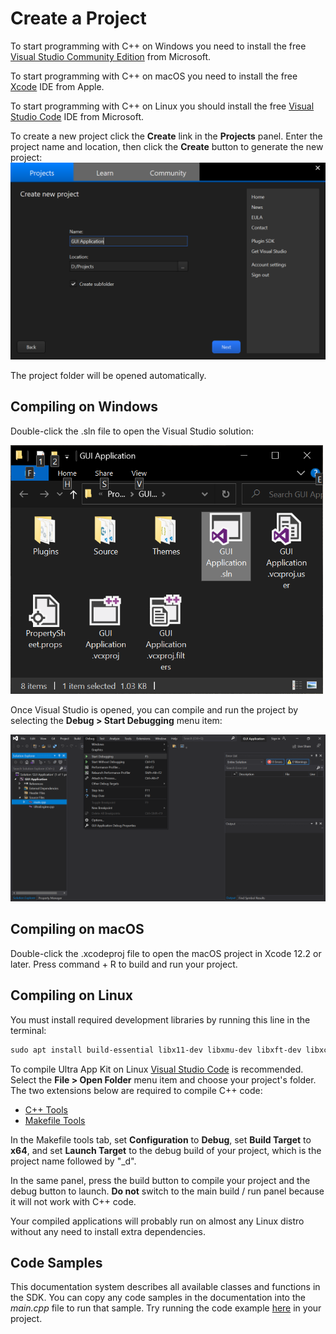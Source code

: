 # Create a Project

To start programming with C++ on Windows you need to install the free [Visual Studio Community Edition](https://visualstudio.microsoft.com/vs/) from Microsoft.

To start programming with C++ on macOS you need to install the free [Xcode](https://apps.apple.com/us/app/xcode/id497799835) IDE from Apple.

To start programming with C++ on Linux you should install the free [Visual Studio Code](https://code.visualstudio.com/) IDE from Microsoft.

To create a new project click the **Create** link in the **Projects** panel. Enter the project name and location, then click the **Create** button to generate the new project:
<img src='https://github.com/Leadwerks/Documentation/raw/master/Images/UltraAppKit_create_project.png' width='600px'/>

The project folder will be opened automatically.

## Compiling on Windows

Double-click the .sln file to open the Visual Studio solution:

<img src='https://github.com/Leadwerks/Documentation/raw/master/Images/UltraAppKit_project_folder.png' width='500px'/>

Once Visual Studio is opened, you can compile and run the project by selecting the **Debug > Start Debugging** menu item:

<img src='https://github.com/Leadwerks/Documentation/raw/master/Images/UltraAppKit_Visual_Studio.png' width='1000px'/>

## Compiling on macOS

Double-click the .xcodeproj file to open the macOS project in Xcode 12.2 or later. Press command + R to build and run your project.

## Compiling on Linux

You must install required development libraries by running this line in the terminal:

```txt
sudo apt install build-essential libx11-dev libxmu-dev libxft-dev libxcursor-dev
```

To compile Ultra App Kit on Linux [Visual Studio Code](https://code.visualstudio.com) is recommended. Select the **File > Open Folder** menu item and choose your project's folder. The two extensions below are required to compile C++ code:

- [C++ Tools](https://marketplace.visualstudio.com/items?itemName=ms-vscode.cpptools)
- [Makefile Tools](https://marketplace.visualstudio.com/items?itemName=ms-vscode.makefile-tools)

In the Makefile tools tab, set **Configuration** to **Debug**, set **Build Target** to **x64**, and set **Launch Target** to the debug build of your project, which is the project name followed by "_d".



In the same panel, press the build button to compile your project and the debug button to launch. **Do not** switch to the main build / run panel because it will not work with C++ code.

Your compiled applications will probably run on almost any Linux distro without any need to install extra dependencies.

## Code Samples

This documentation system describes all available classes and functions in the SDK. You can copy any code samples in the documentation into the *main.cpp* file to run that sample. Try running the code example [here](CreateButton.md) in your project.
